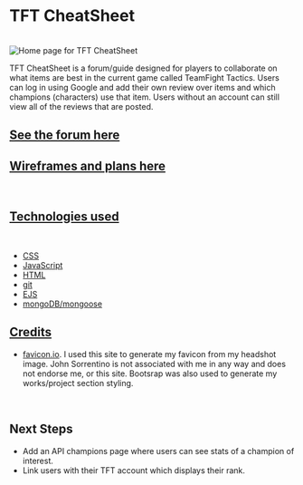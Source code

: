 <h1>TFT CheatSheet</h1>
<br>

<img src='https://scontent.xx.fbcdn.net/v/t1.15752-9/290698468_3288572458083064_6226070228863093586_n.png?stp=dst-png_p403x403&_nc_cat=110&ccb=1-7&_nc_sid=aee45a&_nc_ohc=jVeYKJdvT3kAX98E1ze&_nc_ad=z-m&_nc_cid=0&_nc_ht=scontent.xx&oh=03_AVIj2evkUNKLK3N04ZXkF2HymGL9lWI2FcH4ilYUx0lBrQ&oe=62E30D02' alt='Home page for TFT CheatSheet'>

<p>TFT CheatSheet is a forum/guide designed for players to collaborate on what items are best in the current game called TeamFight Tactics. Users can log in using Google and add their own review over items and which champions (characters) use that item. Users without an account can still view all of the reviews that are posted.</p>

<h2><a href='https://tftcheatsheet.herokuapp.com/'>See the forum here</a></h2>

<h2><a href='https://trello.com/b/XPpV342i/unit-2-project'>Wireframes and plans here</h2>
<br>

<h2>Technologies used</h2>
<br>

<ul>
  <li>CSS</li>
  <li>JavaScript</li>
  <li>HTML</li>
  <li>git</li>
  <li>EJS</li>
  <li>mongoDB/mongoose</li>
</ul>

<h2>Credits</h2>

<ul>
  <li><a href="https://favicon.io/favicon-converter/">favicon.io</a>. I used this site to generate my favicon from my headshot image. John Sorrentino is not associated with me in any way and does not endorse me, or this site. Bootsrap was also used to generate my works/project section styling.</li>
</ul>
<br>


<h2>Next Steps</h2>

<ul>
  <li>Add an API champions page where users can see stats of a champion of interest.</li>
  <li>Link users with their TFT account which displays their rank.</li>
</ul>
<br>